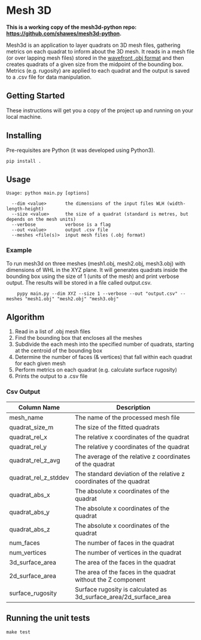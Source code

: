 # Mesh 3D

**This is a working copy of the mesh3d-python repo: https://github.com/shawes/mesh3d-python.**

Mesh3d is an application to layer quadrats on 3D mesh files, gathering metrics on each quadrat to inform about the 3D mesh. It reads in a mesh file (or over lapping mesh files) stored in the [wavefront .obj format](https://en.wikipedia.org/wiki/Wavefront_.obj_file) and then creates quadrats of a given size from the midpoint of the bounding box. Metrics (e.g. rugosity) are applied to each quadrat and the output is saved to a .csv file for data manipulation.

## Getting Started
These instructions will get you a copy of the project up and running on your local machine.

## Installing
Pre-requisites are Python (it was developed using Python3).
```
pip install .
```

## Usage
```
Usage: python main.py [options]

  --dim <value>       the dimensions of the input files WLH (width-length-height)
  --size <value>      the size of a quadrat (standard is metres, but depends on the mesh units)
  --verbose           verbose is a flag
  --out <value>       output .csv file
  --meshes <file(s)>  input mesh files (.obj format)
```

### Example
To run mesh3d on three meshes (mesh1.obj, mesh2.obj, mesh3.obj) with dimensions of WHL in the XYZ plane. It will generates quadrats inside the bounding box using the size of 1 (units of the mesh) and print verbose output. The results will be stored in a file called output.csv.
```
	pypy main.py --dim XYZ --size 1 --verbose --out "output.csv" --meshes "mesh1.obj" "mesh2.obj" "mesh3.obj"
```

## Algorithm
1. Read in a list of .obj mesh files
2. Find the bounding box that encloses all the meshes
3. Subdivide the each mesh into the specified number of quadrats, starting at the centroid of the bounding box
4. Determine the number of faces (& vertices) that fall within each quadrat for each given mesh
5. Perform metrics on each quadrat (e.g. calculate surface rugosity)
6. Prints the output to a .csv file

### Csv Output
|Column Name| Description |
|-----------|-------------|
| mesh_name | The name of the processed mesh file |
| quadrat_size_m | The size of the fitted quadrats | In the base unit of the mesh, which should be metres |
| quadrat_rel_x | The relative x coordinates of the quadrat |
| quadrat_rel_y | The relative y coordinates of the quadrat |
| quadrat_rel_z_avg | The average of the relative z coordinates of the quadrat |Not implemented yet |
| quadrat_rel_z_stddev | The standard deviation of the relative z coordinates of the quadrat | Not implemented yet |
| quadrat_abs_x | The absolute x coordinates of the quadrat |
| quadrat_abs_y | The absolute x coordinates of the quadrat |
| quadrat_abs_z | The absolute x coordinates of the quadrat |
| num_faces | The number of faces in the quadrat |
| num_vertices | The number of vertices in the quadrat |
| 3d_surface_area | The area of the faces in the quadrat |
| 2d_surface_area | The area of the faces in the quadrat without the Z component |
| surface_rugosity | Surface rugosity is calculated as 3d_surface_area/2d_surface_area |

## Running the unit tests
```
make test
```
